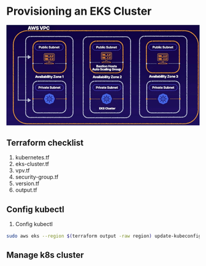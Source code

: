 # Provisioning an EKS Cluster
![img](./img/overview.jpg)

## Terraform checklist
1. kubernetes.tf
2. eks-cluster.tf
3. vpv.tf
4. security-group.tf
5. version.tf
6. output.tf


## Config kubectl
1. Config kubectl
```bash
sudo aws eks --region $(terraform output -raw region) update-kubeconfig --name $(terraform output -raw cluster_name)
```

## Manage k8s cluster
